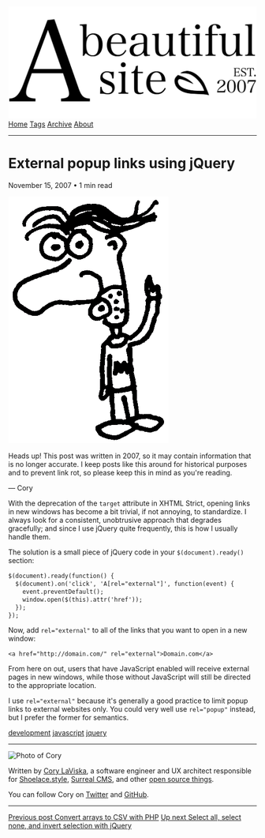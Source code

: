 <a href="../../index.html" class="header-link"><img src="../../images/logos/wordmark.svg" alt="A Beautiful Site" class="wordmark" /></a> <a href="../../index.html" class="nav-item">Home</a> <a href="../../tags/index.html" class="nav-item">Tags</a> <a href="../index.html" class="nav-item">Archive</a> <a href="../../about/index.html" class="nav-item">About</a>

------------------------------------------------------------------------

External popup links using jQuery
=================================

November 15, 2007 • 1 min read

![A drawing of a cartoon man pointing upwards](../../images/artwork/pointer.gif)

Heads up! This post was written in 2007, so it may contain information that is no longer accurate. I keep posts like this around for historical purposes and to prevent link rot, so please keep this in mind as you're reading.

— Cory

With the deprecation of the `target` attribute in XHTML Strict, opening links in new windows has become a bit trivial, if not annoying, to standardize. I always look for a consistent, unobtrusive approach that degrades gracefully; and since I use jQuery quite frequently, this is how I usually handle them.

The solution is a small piece of jQuery code in your `$(document).ready()` section:

    $(document).ready(function() {
      $(document).on('click', 'A[rel="external"]', function(event) {
        event.preventDefault();
        window.open($(this).attr('href'));
      });
    });

Now, add `rel="external"` to all of the links that you want to open in a new window:

    <a href="http://domain.com/" rel="external">Domain.com</a>

From here on out, users that have JavaScript enabled will receive external pages in new windows, while those without JavaScript will still be directed to the appropriate location.

I use `rel="external"` because it's generally a good practice to limit popup links to external websites only. You could very well use `rel="popup"` instead, but I prefer the former for semantics.

<a href="../../tags/development/index.html" class="post-tag">development</a> <a href="../../tags/javascript/index.html" class="post-tag">javascript</a> <a href="../../tags/jquery/index.html" class="post-tag">jquery</a>

------------------------------------------------------------------------

<img src="http://0.gravatar.com/avatar/bf1b3b95fd5b096a3592247c29667b33?s=512" alt="Photo of Cory" class="avatar avatar-small" />

Written by [Cory LaViska](../../index-4.html), a software engineer and UX architect responsible for [Shoelace.style](https://shoelace.style/), [Surreal CMS](https://www.surrealcms.com/), and other [open source things](https://github.com/claviska).

You can follow Cory on [Twitter](https://twitter.com/bgooonz) and [GitHub](https://github.com/claviska).

------------------------------------------------------------------------

<a href="../convert-arrays-to-csv-with-php/index.html" class="post-nav-previous"><span class="small">Previous post</span> Convert arrays to CSV with PHP</a> <a href="../jquery-checkboxes-select-all-select-none-and-invert-selection/index.html" class="post-nav-next"><span class="small">Up next</span> Select all, select none, and invert selection with jQuery</a>
